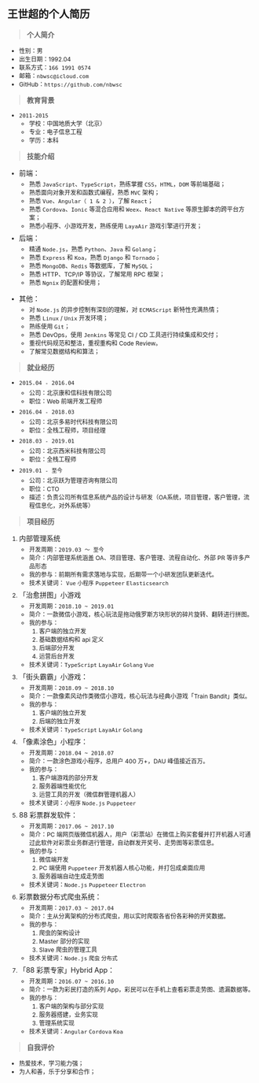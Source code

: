 ## 王世超的个人简历

> #### 个人简介

- 性别：男
- 出生日期：1992.04
- 联系方式：`166 1991 0574`
- 邮箱：`nbwsc@icloud.com`
- GitHub：`https://github.com/nbwsc`

> #### 教育背景

- `2011-2015`
  - 学校：中国地质大学（北京）
  - 专业：电子信息工程
  - 学历：本科

> #### 技能介绍

- 前端：

  - 熟悉 `JavaScript`、`TypeScript`，熟练掌握 `CSS`，`HTML`，`DOM` 等前端基础；
  - 熟悉面向对象开发和函数式编程，熟悉 `MVC` 架构；
  - 熟悉 `Vue`、`Angular（ 1 & 2 ）`，了解 `React`；
  - 熟悉 `Cordova`、`Ionic` 等混合应用和 `Weex`、`React Native` 等原生脚本的跨平台方案；
  - 熟悉小程序、小游戏开发，熟练使用 `LayaAir` 游戏引擎进行开发；

- 后端：

  - 精通 `Node.js`，熟悉 `Python`、`Java` 和 `Golang`；
  - 熟悉 `Express` 和 `Koa`，熟悉 `Django` 和 `Tornado`；
  - 熟悉 `MongoDB`、`Redis` 等数据库，了解 `MySQL`；
  - 熟悉 HTTP、TCP/IP 等协议，了解常用 RPC 框架；
  - 熟悉 `Ngnix` 的配置和使用；

* 其他：

  - 对 `Node.js` 的异步控制有深刻的理解，对 `ECMAScript` 新特性充满热情；
  - 熟悉 `Linux` / `Unix` 开发环境；
  - 熟练使用 `Git`；
  - 熟悉 DevOps，使用 `Jenkins` 等常见 CI / CD 工具进行持续集成和交付；
  - 重视代码规范和整洁，重视重构和 Code Review。
  - 了解常见数据结构和算法；

> #### 就业经历

- `2015.04 - 2016.04`

  - 公司：北京康和信科技有限公司
  - 职位：Web 前端开发工程师

- `2016.04 - 2018.03`

  - 公司：北京多易时代科技有限公司
  - 职位：全栈工程师，项目经理

- `2018.03 - 2019.01`
  - 公司：北京西米科技有限公司
  - 职位：全栈工程师

- `2019.01 - 至今`
  - 公司：北京跃为管理咨询有限公司
  - 职位：CTO
  - 描述：负责公司所有信息系统产品的设计与研发（OA系统，项目管理，客户管理，流程信息化，对外系统等）

> #### 项目经历
1. 内部管理系统
   - 开发周期：`2019.03 ～ 至今`
   - 简介：内部管理系统涵盖 OA、项目管理、客户管理、流程自动化、外部 PR 等许多产品形态
   - 我的参与：前期所有需求落地与实现，后期带一个小研发团队更新迭代。
   - 技术关键词： `Vue` `小程序` `Puppeteer` `Elasticsearch`

1. 「治愈拼图」小游戏

   - 开发周期：`2018.10 ~ 2019.01`
   - 简介：一款微信小游戏，核心玩法是拖动俄罗斯方块形状的碎片旋转、翻转进行拼图。
   - 我的参与：
     1. 客户端的独立开发
     2. 基础数据结构和 api 定义
     3. 后端部分开发
     4. 运营后台开发
   - 技术关键词：`TypeScript` `LayaAir` `Golang` `Vue`

2. 「街头霸霸」小游戏：

   - 开发周期：`2018.09 ~ 2018.10`
   - 简介：一款像素风动作类微信小游戏，核心玩法与经典小游戏「Train Bandit」类似。
   - 我的参与：
     1. 客户端的独立开发
     2. 后端的独立开发
   - 技术关键词：`TypeScript` `LayaAir` `Golang`

3. 「像素涂色」小程序：

   - 开发周期：`2018.04 ~ 2018.07`
   - 简介：一款涂色游戏小程序，总用户 400 万+，DAU 峰值接近百万。
   - 我的参与：
     1. 客户端游戏的部分开发
     2. 服务器端性能优化
     3. 运营工具的开发（微信群管理机器人）
   - 技术关键词：`小程序` `Node.js` `Puppeteer`

4. 88 彩票群发软件：

   - 开发周期：`2017.06 ~ 2017.10`
   - 简介：PC 端网页版微信机器人，用户（彩票站）在微信上购买套餐并打开机器人可通过此软件对彩票业务群进行管理，自动群发开奖号、走势图等彩票信息。
   - 我的参与：
     1. 微信端开发
     2. PC 端使用 `Puppeteer` 开发机器人核心功能，并打包成桌面应用
     3. 服务器端自动生成走势图
   - 技术关键词：`Node.js` `Puppeteer` `Electron`

5. 彩票数据分布式爬虫系统：

   - 开发周期：`2017.03 ~ 2017.04`
   - 简介：主从分离架构的分布式爬虫，用以实时爬取各省份各彩种的开奖数据。
   - 我的参与：
     1. 爬虫的架构设计
     2. Master 部分的实现
     3. Slave 爬虫的管理工具
   - 技术关键词：`Node.js` `爬虫` `分布式`

6. 「88 彩票专家」Hybrid App：
   - 开发周期：`2016.07 ~ 2016.10`
   - 简介：一款为彩民打造的系列 App，彩民可以在手机上查看彩票走势图、遗漏数据等。
   - 我的参与：
     1. 客户端的架构与部分实现
     2. 服务器搭建，业务实现
     3. 管理系统实现
   - 技术关键词：`Angular` `Cordova` `Koa`

> #### 自我评价

- 热爱技术，学习能力强；
- 为人和善，乐于分享和合作；

<style>
li { 
    font-size: 12px; 
}
p {
    font-size: 14px;
    margin-top: 6px;
    margin-bottom: 4px;
}
h4 {
    margin-top: 6px;
    margin-bottom: 4px;
}
code {
    font-size: 11px;
}
</style>
